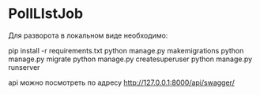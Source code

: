 # PollLIstJob

Для разворота в локальном виде необходимо:


pip install -r requirements.txt
python manage.py makemigrations
python manage.py migrate
python manage.py createsuperuser
python manage.py runserver

api можно посмотреть по адресу http://127.0.0.1:8000/api/swagger/
